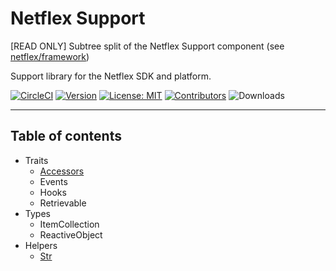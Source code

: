 # Netflex Support

[READ ONLY] Subtree split of the Netflex Support component (see [netflex/framework](https://github.con/netflex-sdk/framework))

Support library for the Netflex SDK and platform.

[![CircleCI](https://circleci.com/gh/netflex-sdk/support.svg?style=shield)](https://circleci.com/gh/netflex-sdk/support)
[![Version](https://img.shields.io/github/tag/netflex-sdk/support.svg?label=version)](https://github.com/netflex-sdk/support/releases/latest)
[![License: MIT](https://img.shields.io/github/license/netflex-sdk/support.svg)](https://opensource.org/licenses/MIT)
[![Contributors](https://img.shields.io/github/contributors/netflex-sdk/support.svg?color=green)](https://github.com/netflex-sdk/support/graphs/contributors)
![Downloads](https://img.shields.io/packagist/dm/netflex-sdk/support.svg)

<hr>

## Table of contents

* Traits
  * [Accessors](docs/traits/accessors.md)
  * Events
  * Hooks
  * Retrievable
* Types
  * ItemCollection
  * ReactiveObject
* Helpers
  * [Str](docs/helpers/str.md)